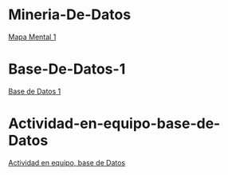 # Mineria-De-Datos

[Mapa Mental 1](https://github.com/LuisAngelRuiz/Mineria-De-Datos/blob/main/MapaMental_1_1862717.pdf)
# Base-De-Datos-1
[Base de Datos 1](https://github.com/marioalb127/MinDat2021/blob/main/Ej1_BasesDatos_Equipo_3.pdf?fbclid=IwAR0j8pbJ4wuTxM_WFW79BKVrSQq0ihg5kSIgpaHY4xSo8km5zY9fo9cC8zQ)
# Actividad-en-equipo-base-de-Datos
[Actividad en equipo, base de Datos](https://github.com/marioalb127/MinDat2021/blob/main/EjercicioLimpiezaDeDatos_E3.ipynb?fbclid=IwAR28zv0mUvO5huJygYKPLkyFvek7cF2C6t0kc3PndVSKdjQql9wYcq6Gm5M)
